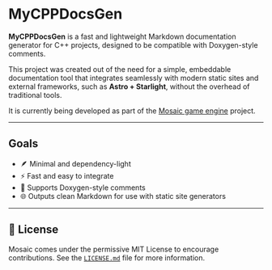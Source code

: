 # MyCPPDocsGen

**MyCPPDocsGen** is a fast and lightweight Markdown documentation generator for C++ projects, designed to be compatible with Doxygen-style comments.

This project was created out of the need for a simple, embeddable documentation tool that integrates seamlessly with modern static sites and external frameworks, such as **Astro + Starlight**, without the overhead of traditional tools.

It is currently being developed as part of the [Mosaic game engine](https://github.com/Wilielmus/mosaic) project.

---

## Goals

- 🪶 Minimal and dependency-light
- ⚡ Fast and easy to integrate
- 📝 Supports Doxygen-style comments
- 🌐 Outputs clean Markdown for use with static site generators

---

## 📄 License

Mosaic comes under the permissive MIT License to encourage contributions. See the [`LICENSE.md`](./LICENSE.md) file for more information.
